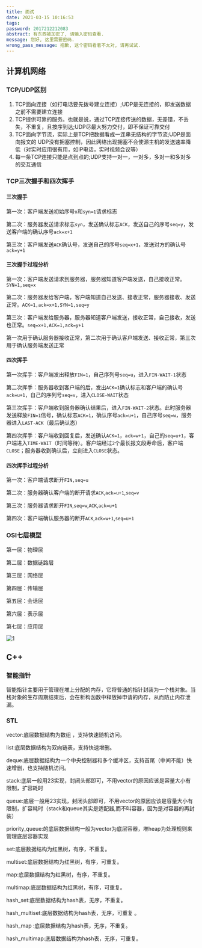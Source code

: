 ```yaml
---
title: 面试
date: 2021-03-15 10:16:53
tags:
password: 2017212212083
abstract: 有东西被加密了, 请输入密码查看.
message: 您好, 这里需要密码.
wrong_pass_message: 抱歉, 这个密码看着不太对, 请再试试.
---
```


## 计算机网络

### TCP/UDP区别

1. TCP面向连接（如打电话要先拨号建立连接）;UDP是无连接的，即发送数据之前不需要建立连接
2. TCP提供可靠的服务。也就是说，通过TCP连接传送的数据，无差错，不丢失，不重复，且按序到达;UDP尽最大努力交付，即不保证可靠交付
3. TCP面向字节流，实际上是TCP把数据看成一连串无结构的字节流;UDP是面向报文的
   UDP没有拥塞控制，因此网络出现拥塞不会使源主机的发送速率降低（对实时应用很有用，如IP电话，实时视频会议等）
4. 每一条TCP连接只能是点到点的;UDP支持一对一，一对多，多对一和多对多的交互通信

### TCP三次握手和四次挥手

#### 三次握手

第一次：客户端发送初始序号`x`和`syn=1`请求标志

第二次：服务器发送请求标志`syn`，发送确认标志`ACK`，发送自己的序号`seq=y`，发送客户端的确认序号`ack=x+1`

第三次：客户端发送`ACK`确认号，发送自己的序号`seq=x+1`，发送对方的确认号`ack=y+1`

#### 三次握手过程分析

第一次：客户端发送请求到服务器，服务器知道客户端发送，自己接收正常。`SYN=1,seq=x`

第二次：服务器发给客户端，客户端知道自己发送、接收正常，服务器接收、发送正常。`ACK=1,ack=x+1,SYN=1,seq=y`

第三次：客户端发给服务器，服务器知道客户端发送，接收正常，自己接收，发送也正常。`seq=x+1,ACK=1,ack=y+1`

第一次用于确认服务器接收正常，第二次用于确认客户端发送、接收正常，第三次用于确认服务端发送正常

#### 四次挥手

第一次挥手：客户端发出释放`FIN=1`，自己序列号`seq=u`，进入`FIN-WAIT-1`状态

第二次挥手：服务器收到客户端的后，发出`ACK=1`确认标志和客户端的确认号`ack=u+1`，自己的序列号`seq=v`，进入`CLOSE-WAIT`状态

第三次挥手：客户端收到服务器确认结果后，进入`FIN-WAIT-2`状态。此时服务器发送释放`FIN=1`信号，确认标志`ACK=1`，确认序号`ack=u+1`，自己序号`seq=w`，服务器进入`LAST-ACK`（最后确认态）

第四次挥手：客户端收到回复后，发送确认`ACK=1`，`ack=w+1`，自己的`seq=u+1`，客户端进入`TIME-WAIT`（时间等待）。客户端经过`2`个最长报文段寿命后，客户端`CLOSE`；服务器收到确认后，立刻进入`CLOSE`状态。

#### 四次挥手过程分析

 第一次：客户端请求断开`FIN,seq=u`

第二次：服务器确认客户端的断开请求`ACK`,`ack=u+1`,`seq=v`

第三次：服务器请求断开`FIN`,`seq=w`,`ACK`,`ack=u+1`

第四次：客户端确认服务器的断开`ACK`,`ack=w+1`,`seq=u+1`

### OSI七层模型

第一层：物理层

第二层：数据链路层

第三层：网络层

第四层：传输层

第五层：会话层

第六层：表示层

第七层：应用层

![1](https://cdn.jsdelivr.net/gh/Hsueh-Xue/Hsueh-Xue.github.io@master/upload/interview/1.jpg)

## C++

### 智能指针

智能指针主要用于管理在堆上分配的内存，它将普通的指针封装为一个栈对象。当栈对象的生存周期结束后，会在析构函数中释放掉申请的内存，从而防止内存泄漏。

### STL

vector:底层数据结构为数组 ，支持快速随机访问。

list:底层数据结构为双向链表，支持快速增删。

deque:底层数据结构为一个中央控制器和多个缓冲区，支持首尾（中间不能）快速增删，也支持随机访问。

stack:底层一般用23实现，封闭头部即可，不用vector的原因应该是容量大小有限制，扩容耗时

queue:底层一般用23实现，封闭头部即可，不用vector的原因应该是容量大小有限制，扩容耗时（stack和queue其实是适配器,而不叫容器，因为是对容器的再封装）

priority_queue:的底层数据结构一般为vector为底层容器，堆heap为处理规则来管理底层容器实现

set:底层数据结构为红黑树，有序，不重复。

multiset:底层数据结构为红黑树，有序，可重复。

map:底层数据结构为红黑树，有序，不重复。

multimap:底层数据结构为红黑树，有序，可重复。

hash_set:底层数据结构为hash表，无序，不重复。

hash_multiset:底层数据结构为hash表，无序，可重复 。

hash_map :底层数据结构为hash表，无序，不重复。

hash_multimap:底层数据结构为hash表，无序，可重复。
